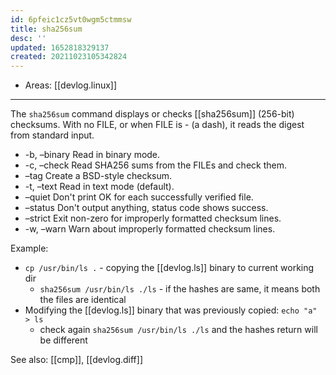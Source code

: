 ```yaml
---
id: 6pfeic1cz5vt0wgm5ctmmsw
title: sha256sum
desc: ''
updated: 1652818329137
created: 20211023105342824
---
```


- Areas: [[devlog.linux]]

---

The `sha256sum` command displays or checks [[sha256sum]] (256-bit) checksums. With no FILE, or when FILE is - (a dash), it reads the digest from standard input.

- \-b, –binary Read in binary mode.
- \-c, –check Read SHA256 sums from the FILEs and check them.
- –tag Create a BSD-style checksum.
- \-t, –text Read in text mode (default).
- –quiet Don't print OK for each successfully verified file.
- –status Don't output anything, status code shows success.
- –strict Exit non-zero for improperly formatted checksum lines.
- \-w, –warn Warn about improperly formatted checksum lines.

Example:

- `cp /usr/bin/ls .` - copying the [[devlog.ls]] binary to current working dir
  - `sha256sum /usr/bin/ls ./ls` - if the hashes are same, it means both the files are identical
- Modifying the [[devlog.ls]] binary that was previously copied: `echo "a" > ls`
  - check again `sha256sum /usr/bin/ls ./ls` and the hashes return will be different

See also: [[cmp]], [[devlog.diff]]
